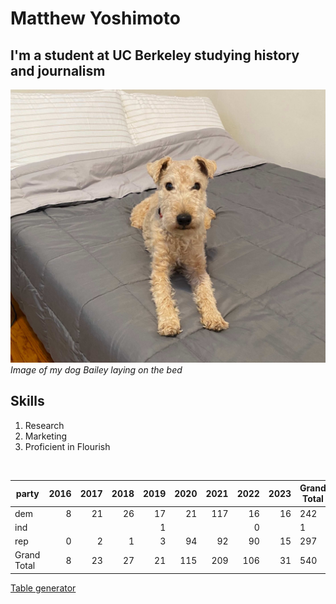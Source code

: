# Matthew Yoshimoto
## I'm a student at UC Berkeley studying history and journalism

!['My dog Bailey','My dog Bailey lays on the bed'](/bailey.jpg)<br/>
*Image of my dog Bailey laying on the bed*

## Skills
1.  Research
2.  Marketing
3.  Proficient in Flourish
<br/>

| party       	| 2016 	| 2017 	| 2018 	| 2019 	| 2020 	| 2021 	| 2022 	| 2023 	| Grand Total 	|
|-------------	|-----:	|-----:	|-----:	|-----:	|-----:	|-----:	|-----:	|-----:	|-------------	|
| dem         	|    8 	|   21 	|   26 	|   17 	|   21 	|  117 	|   16 	|   16 	|         242 	|
| ind         	|      	|      	|      	|    1 	|      	|      	|    0 	|      	|           1 	|
| rep         	|    0 	|    2 	|    1 	|    3 	|   94 	|   92 	|   90 	|   15 	|         297 	|
| Grand Total 	|    8 	|   23 	|   27 	|   21 	|  115 	|  209 	|  106 	|   31 	|         540 	|

[Table generator](https://www.tablesgenerator.com/markdown_tables)
